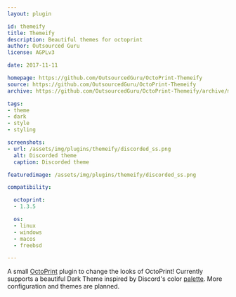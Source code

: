 ```yaml
---
layout: plugin

id: themeify
title: Themeify
description: Beautiful themes for octoprint
author: Outsourced Guru
license: AGPLv3

date: 2017-11-11

homepage: https://github.com/OutsourcedGuru/OctoPrint-Themeify
source: https://github.com/OutsourcedGuru/OctoPrint-Themeify
archive: https://github.com/OutsourcedGuru/OctoPrint-Themeify/archive/master.zip

tags:
- theme
- dark
- style
- styling

screenshots:
- url: /assets/img/plugins/themeify/discorded_ss.png
  alt: Discorded theme
  caption: Discorded theme

featuredimage: /assets/img/plugins/themeify/discorded_ss.png

compatibility:

  octoprint:
  - 1.3.5

  os:
  - linux
  - windows
  - macos
  - freebsd

---
```


A small [OctoPrint](https://github.com/foosel/OctoPrint) plugin to change the looks of OctoPrint!
Currently supports a beautiful Dark Theme inspired by Discord's color [palette](https://discordapp.com/branding). More configuration and themes are planned.

